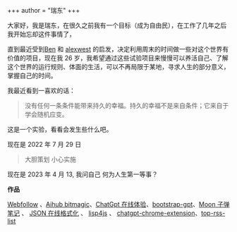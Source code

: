 +++
author = "瑞东"
+++

大家好，我是瑞东，在很久之前我有一个目标（成为自由民），在工作了几年之后我开始忘却这件事情了，

直到最近受到[Ben](https://tinyprojects.dev/) 和 [alexwest](https://www.alexwest.co/) 的启发，决定利用周末的时间做一些对这个世界有价值的项目，现在我 26 岁，我希望通过这些试验项目来慢慢可以养活自己、了解这个世界的运行规则、体面的生活，可以不再局限于某地，寻求人生的部分意义， 掌握自己的时间。

我最近看到一喜欢的话：

> 没有任何一条条件能带来持久的幸福。持久的幸福不是来自条件；它来自于学会随机应变。

这是一个实验，看看会发生些什么吧。

现在是 2022 年 7 月 29 日

> 大胆策划 小心实施

现在是 2023 年 4 月 13, 我问自己 何为人生第一等事？

**作品**

[Webfollow](https://webfollow.cc) 、[Aihub bitmagic](https://aihub.bitmagic.space/)、[ChatGpt 在线体验](/chat-gpt-online.html)、[bootstrap-gpt](https://github.com/weekend-project-space/bootstrap-gpt)、[Moon 子弹笔记](/journal.html) 、 [JSON 在线格式化](/json.html) 、 [lisp4js](/lisp4js.html) 、 [chatgpt-chrome-extension](https://github.com/weekend-project-space/chatgpt-chrome-extension)、[top-rss-list](https://github.com/weekend-project-space/top-rss-list)
